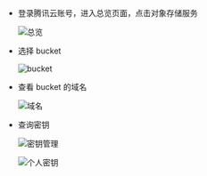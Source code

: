 - 登录腾讯云账号，进入总览页面，点击对象存储服务

    ![总览](https://mc.qcloudimg.com/static/img/5b84c0d07de37958d7e66a88806a3e41/6-2-1.png)

- 选择 bucket

    ![bucket](https://mc.qcloudimg.com/static/img/5075ceb69522aaaa23259999f58ed224/6-2-2.png)

- 查看 bucket 的域名

    ![域名](https://mc.qcloudimg.com/static/img/6e5b5819fdf23c903150e12df00b3140/6-2-3.png)

- 查询密钥

    ![密钥管理](https://mc.qcloudimg.com/static/img/2ae5d25d885c5d8f064d043d60935746/6-2-4.png)

    ![个人密钥](https://mc.qcloudimg.com/static/img/84c529bfa4c79e895c1cbbfbfe4c106b/6-2-5.png)